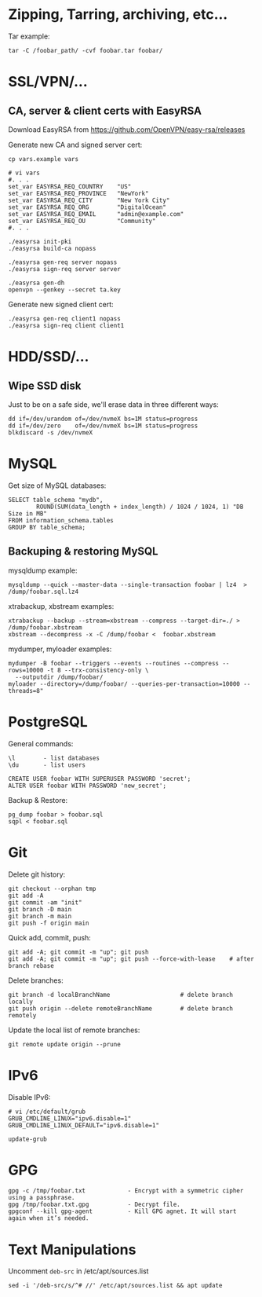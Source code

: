 # Zipping, Tarring, archiving, etc...

Tar example:
```
tar -C /foobar_path/ -cvf foobar.tar foobar/
```

# SSL/VPN/...

## CA, server & client certs with EasyRSA

Download EasyRSA from https://github.com/OpenVPN/easy-rsa/releases

Generate new CA and signed server cert:

```
cp vars.example vars

# vi vars
#. . .
set_var EASYRSA_REQ_COUNTRY    "US"
set_var EASYRSA_REQ_PROVINCE   "NewYork"
set_var EASYRSA_REQ_CITY       "New York City"
set_var EASYRSA_REQ_ORG        "DigitalOcean"
set_var EASYRSA_REQ_EMAIL      "admin@example.com"
set_var EASYRSA_REQ_OU         "Community"
#. . .

./easyrsa init-pki
./easyrsa build-ca nopass

./easyrsa gen-req server nopass
./easyrsa sign-req server server

./easyrsa gen-dh
openvpn --genkey --secret ta.key
```

Generate new signed client cert:

```
./easyrsa gen-req client1 nopass
./easyrsa sign-req client client1
```

# HDD/SSD/...

## Wipe SSD disk

Just to be on a safe side, we'll erase data in three different ways:
```
dd if=/dev/urandom of=/dev/nvmeX bs=1M status=progress
dd if=/dev/zero    of=/dev/nvmeX bs=1M status=progress
blkdiscard -s /dev/nvmeX
```

# MySQL

Get size of MySQL databases:
```
SELECT table_schema "mydb",
        ROUND(SUM(data_length + index_length) / 1024 / 1024, 1) "DB Size in MB"
FROM information_schema.tables
GROUP BY table_schema;
```

## Backuping & restoring MySQL

mysqldump example:
```
mysqldump --quick --master-data --single-transaction foobar | lz4  > /dump/foobar.sql.lz4
```

xtrabackup, xbstream examples:
```
xtrabackup --backup --stream=xbstream --compress --target-dir=./ > /dump/foobar.xbstream
xbstream --decompress -x -C /dump/foobar <  foobar.xbstream
```

mydumper, myloader examples:
```
mydumper -B foobar --triggers --events --routines --compress --rows=10000 -t 8 --trx-consistency-only \ 
  --outputdir /dump/foobar/
myloader --directory=/dump/foobar/ --queries-per-transaction=10000 --threads=8"
```

# PostgreSQL

General commands:
```
\l        - list databases
\du       - list users

CREATE USER foobar WITH SUPERUSER PASSWORD 'secret';
ALTER USER foobar WITH PASSWORD 'new_secret';
```

Backup & Restore:
```
pg_dump foobar > foobar.sql
sqpl < foobar.sql
```

# Git

Delete git history:
```
git checkout --orphan tmp
git add -A
git commit -am "init"
git branch -D main
git branch -m main
git push -f origin main
```

Quick add, commit, push:
```
git add -A; git commit -m "up"; git push
git add -A; git commit -m "up"; git push --force-with-lease    # after branch rebase
```

Delete branches:
```
git branch -d localBranchName                    # delete branch locally
git push origin --delete remoteBranchName        # delete branch remotely
```

Update the local list of remote branches:
```
git remote update origin --prune
```

# IPv6

Disable IPv6:
```
# vi /etc/default/grub
GRUB_CMDLINE_LINUX="ipv6.disable=1"
GRUB_CMDLINE_LINUX_DEFAULT="ipv6.disable=1"

update-grub
```

# GPG

```
gpg -c /tmp/foobar.txt            - Encrypt with a symmetric cipher using a passphrase.
gpg /tmp/foobar.txt.gpg           - Decrypt file.
gpgconf --kill gpg-agent          - Kill GPG agnet. It will start again when it’s needed.
```

# Text Manipulations

Uncomment `deb-src` in /etc/apt/sources.list
```
sed -i '/deb-src/s/^# //' /etc/apt/sources.list && apt update
```
